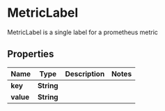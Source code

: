 

# MetricLabel

MetricLabel is a single label for a prometheus metric
## Properties

Name | Type | Description | Notes
------------ | ------------- | ------------- | -------------
**key** | **String** |  | 
**value** | **String** |  | 



